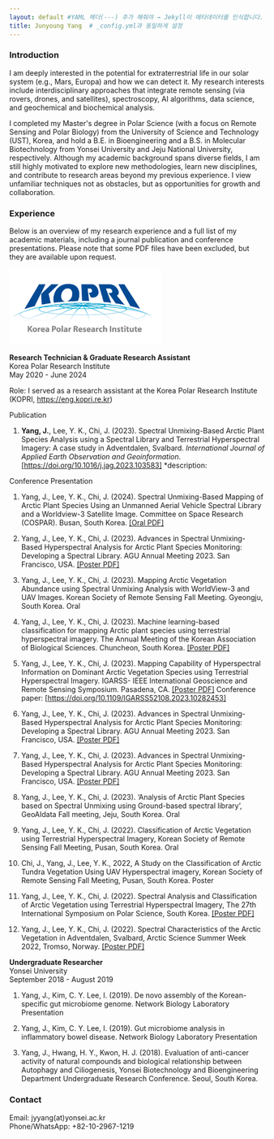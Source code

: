 ```yaml
---
layout: default #YAML 헤더(---) 추가 해줘야 → Jekyll이 메타데이터를 인식합니다.
title: Junyoung Yang  # _config.yml과 동일하게 설정
---
```


### Introduction

I am deeply interested in the potential for extraterrestrial life in our solar system (e.g., Mars, Europa) and how we can detect it. My research interests include interdisciplinary approaches that integrate remote sensing (via rovers, drones, and satellites), spectroscopy, AI algorithms, data science, and geochemical and biochemical analysis. 

I completed my Master's degree in Polar Science (with a focus on Remote Sensing and Polar Biology) from the University of Science and Technology (UST), Korea, and hold a B.E. in Bioengineering and a B.S. in Molecular Biotechnology from Yonsei University and Jeju National University, respectively. Although my academic background spans diverse fields, I am still highly motivated to explore new methodologies, learn new disciplines, and contribute to research areas beyond my previous experience. I view unfamiliar techniques not as obstacles, but as opportunities for growth and collaboration.

### Experience
Below is an overview of my research experience and a full list of my academic materials, including a journal publication and conference presentations. Please note that some PDF files have been excluded, but they are available upon request.  

  
<img src="/files/kopri_ci_eng_height_edit.gif" alt="KOPRI" width="300px">

**Research Technician & Graduate Research Assistant**  
Korea Polar Research Institute  
May 2020 - June 2024

Role: I served as a research assistant at the Korea Polar Research Institute (KOPRI, <a href="https://eng.kopri.re.kr/" target="_blank">https://eng.kopri.re.kr</a>)

Publication
1. **Yang, J.**, Lee, Y. K., Chi, J. (2023). Spectral Unmixing-Based Arctic Plant Species Analysis using a Spectral Library and Terrestrial Hyperspectral Imagery: A case study in Adventdalen, Svalbard. *International Journal of Applied Earth Observation and Geoinformation*. <a href="https://doi.org/10.1016/j.jag.2023.103583" target="_blank">[https://doi.org/10.1016/j.jag.2023.103583]</a>
*description:

Conference Presentation
1. Yang, J., Lee, Y. K., Chi, J. (2024). Spectral Unmixing-Based Mapping of Arctic Plant Species Using an Unmanned Aerial Vehicle Spectral Library and a Worldview-3 Satellite Image. Committee on Space Research (COSPAR). Busan, South Korea. <a href="/files/2024COSPAR_Presentation_20240718.pdf" target="_blank">[Oral PDF]</a>

2. Yang, J., Lee, Y. K., Chi, J. (2023). Advances in Spectral Unmixing-Based Hyperspectral Analysis for Arctic Plant Species Monitoring: Developing a Spectral Library. AGU Annual Meeting 2023. San Francisco, USA. <a href="/files/AGU_2023_Poster.pdf" target="_blank">[Poster PDF]</a>

3. Yang, J., Lee, Y. K., Chi, J. (2023). Mapping Arctic Vegetation Abundance using Spectral Unmixing Analysis with WorldView-3 and UAV Images. Korean Society of Remote Sensing Fall Meeting. Gyeongju, South Korea. Oral

4. Yang, J., Lee, Y. K., Chi, J. (2023). Machine learning-based classification for mapping Arctic plant species using terrestrial hyperspectral imagery. The Annual Meeting of the Korean Association of Biological Sciences. Chuncheon, South Korea. <a href="/files/2023KAOBS_Poster_20230810.pdf" target="_blank">[Poster PDF]</a>

5. Yang, J., Lee, Y. K., Chi, J. (2023). Mapping Capability of Hyperspectral Information on Dominant Arctic Vegetation Species using Terrestrial Hyperspectral Imagery. IGARSS- IEEE International Geoscience and Remote Sensing Symposium. Pasadena, CA. <a href="/files/2023IGARSS_Poster_(23.07.21).pdf" target="_blank">[Poster PDF]</a> Conference paper: <a href="https://doi.org/10.1109/IGARSS52108.2023.10282453" target="_blank">[https://doi.org/10.1109/IGARSS52108.2023.10282453]</a>

6. Yang, J., Lee, Y. K., Chi, J. (2023). Advances in Spectral Unmixing-Based Hyperspectral Analysis for Arctic Plant Species Monitoring: Developing a Spectral Library. AGU Annual Meeting 2023. San Francisco, USA. <a href="/files/AGU_2023_Poster.pdf" target="_blank">[Poster PDF]</a>

7. Yang, J., Lee, Y. K., Chi, J. (2023). Advances in Spectral Unmixing-Based Hyperspectral Analysis for Arctic Plant Species Monitoring: Developing a Spectral Library. AGU Annual Meeting 2023. San Francisco, USA. <a href="/files/AGU_2023_Poster.pdf" target="_blank">[Poster PDF]</a>

8. Yang, J., Lee, Y. K., Chi, J. (2023). ‘Analysis of Arctic Plant Species based on Spectral Unmixing using Ground-based spectral library’, GeoAIdata Fall meeting, Jeju, South Korea. Oral

9. Yang, J., Lee, Y. K., Chi, J. (2022). Classification of Arctic Vegetation using Terrestrial Hyperspectral Imagery, Korean Society of Remote Sensing Fall Meeting, Pusan, South Korea. Oral

10. Chi, J., Yang, J., Lee, Y. K., 2022, A Study on the Classification of Arctic Tundra Vegetation Using UAV Hyperspectral imagery, Korean Society of Remote Sensing Fall Meeting, Pusan, South Korea. Poster

11. Yang, J., Lee, Y. K., Chi, J. (2022). Spectral Analysis and Classification of Arctic Vegetation using Terrestrial Hyperspectral Imagery, The 27th International Symposium on Polar Science, South Korea. <a href="/files/2022ISPS_Poster.pdf" target="_blank">[Poster PDF]</a>

12. Yang, J., Lee, Y. K., Chi, J. (2022). Spectral Characteristics of the Arctic Vegetation in Adventdalen, Svalbard, Arctic Science Summer Week 2022, Tromso, Norway. <a href="/files/2022ASSW_Poster.pdf" target="_blank">[Poster PDF]</a>

**Undergraduate Researcher**  
Yonsei University  
September 2018 - August 2019

1. Yang, J., Kim, C. Y. Lee, I. (2019). De novo assembly of the Korean-specific gut microbiome genome. Network Biology Laboratory Presentation

2. Yang, J., Kim, C. Y. Lee, I. (2019). Gut microbiome analysis in inflammatory bowel disease. Network Biology Laboratory Presentation

3. Yang, J., Hwang, H. Y., Kwon, H. J. (2018). Evaluation of anti-cancer activity of natural compounds and biological relationship between Autophagy and Ciliogenesis, Yonsei Biotechnology and Bioengineering Department Undergraduate Research Conference. Seoul, South Korea.


### Contact

Email: jyyang(at)yonsei.ac.kr  
Phone/WhatsApp: +82-10-2967-1219













